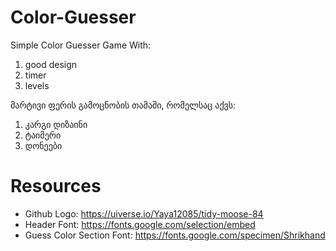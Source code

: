﻿# Color-Guesser
Simple Color Guesser Game With: 
1. good design
2. timer
3. levels

მარტივი ფერის გამოცნობის თამაში, რომელსაც აქვს:
1. კარგი დიზაინი
2. ტაიმერი
3. დონეები 

# Resources
* Github Logo: https://uiverse.io/Yaya12085/tidy-moose-84
* Header Font: https://fonts.google.com/selection/embed
* Guess Color Section Font: https://fonts.google.com/specimen/Shrikhand

